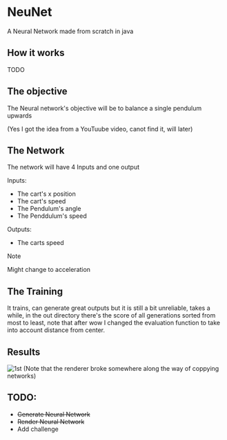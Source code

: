 # NeuNet
A Neural Network made from scratch in java

## How it works
TODO

## The objective
The Neural network's objective will be to balance a single pendulum upwards

(Yes I got the idea from a YouTuube video, canot find it, will later)

## The Network
The network will have 4 Inputs and one output

Inputs:
- The cart's x position
- The cart's speed
- The Pendulum's angle
- The Penddulum's speed

Outputs:
- The carts speed
> [!NOTE]
> Might change to acceleration

## The Training
It trains, can generate great outputs but it is still a bit unreliable, takes a while, in the out directory there's the score of all generations sorted from most to least, note that after wow I changed the evaluation function to take into account distance from center.

## Results
![1st](https://cloud-cfl2jh8pm-hack-club-bot.vercel.app/0worked__1.png)
(Note that the renderer broke somewhere along the way of coppying networks)

## TODO:
- ~~Generate Neural Network~~
- ~~Render Neural Network~~
- Add challenge
